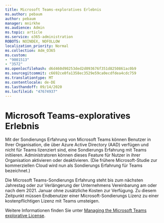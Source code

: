 ```yaml
---
title: Microsoft Teams-exploratives Erlebnis
ms.author: pebaum
author: pebaum
manager: mnirkhe
ms.audience: Admin
ms.topic: article
ms.service: o365-administration
ROBOTS: NOINDEX, NOFOLLOW
localization_priority: Normal
ms.collection: Adm_O365
ms.custom:
- "9001513"
- "3572"
ms.openlocfilehash: d6d460d90253ded2d093676f351d8250861ac0b9
ms.sourcegitcommit: c6692ce0fa1358ec3529e59ca0ecdfdea4cdc759
ms.translationtype: MT
ms.contentlocale: de-DE
ms.lasthandoff: 09/14/2020
ms.locfileid: "47674937"
---
```

# <a name="microsoft-teams-exploratory-experience"></a>Microsoft Teams-exploratives Erlebnis

Mit der Sondierungs Erfahrung von Microsoft Teams können Benutzer in Ihrer Organisation, die über Azure Active Directory (AAD) verfügen und nicht für Teams lizenziert sind, eine Sondierungs Erfahrung mit Teams initiieren. Administratoren können dieses Feature für Nutzer in ihrer Organisation aktivieren oder deaktivieren. (Die frühere Microsoft-Studie zur kommerziellen Cloud wird nun als Sondierungs Erfahrung für Teams bezeichnet.)

Die Microsoft Teams-Sondierungs Erfahrung steht bis zum nächsten Jahrestag oder zur Verlängerung der Unternehmens Vereinbarung am oder nach dem 2021. Januar ohne zusätzliche Kosten zur Verfügung. Zu diesem Zeitpunkt müssen Endbenutzer einer Microsoft-Sondierungs Lizenz zu einer kostenpflichtigen Lizenz mit Teams umsteigen.

Weitere Informationen finden Sie unter [Managing the Microsoft Teams explorative License](https://docs.microsoft.com/microsoftteams/teams-exploratory/).

